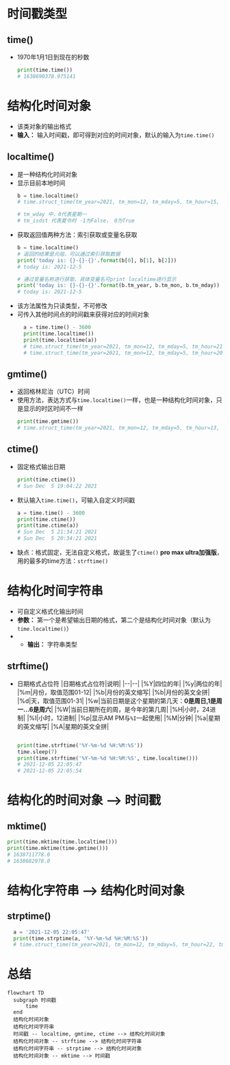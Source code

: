 # 时间戳类型
## time()
* 1970年1月1日到现在的秒数
  ```python
  print(time.time())
  # 1638690378.975141
  ```

# 结构化时间对象
* 该类对象的输出格式
* **输入：** 输入时间戳，即可得到对应的时间对象，默认的输入为`time.time()`

## localtime()
* 是一种结构化时间对象
* 显示目前本地时间
  ```python
  b = time.localtime()
  # time.struct_time(tm_year=2021, tm_mon=12, tm_mday=5, tm_hour=15, tm_min=49, tm_sec=44, tm_wday=6, tm_yday=339, tm_isdst=0)

  # tm_wday 中，0代表星期一
  # tm_isdst 代表夏令时 -1为False， 0为True
  ```
* 获取返回值两种方法：索引获取或变量名获取
  ```python
  b = time.localtime()
  # 返回的结果是元祖，可以通过索引获取数据
  print('today is: {}-{}-{}'.format(b[0], b[1], b[2]))
  # today is: 2021-12-5

  # 通过变量名称进行获取，具体变量名可print localtime进行显示
  print('today is: {}-{}-{}'.format(b.tm_year, b.tm_mon, b.tm_mday))
  # today is: 2021-12-5
  ```
* 该方法属性为只读类型，不可修改
* 可传入其他时间点的时间戳来获得对应的时间对象
  ```python
    a = time.time() - 3600
    print(time.localtime())
    print(time.localtime(a))
    # time.struct_time(tm_year=2021, tm_mon=12, tm_mday=5, tm_hour=21, tm_min=33, tm_sec=0, tm_wday=6, tm_yday=339, tm_isdst=0)
    # time.struct_time(tm_year=2021, tm_mon=12, tm_mday=5, tm_hour=20, tm_min=33, tm_sec=0, tm_wday=6, tm_yday=339, tm_isdst=0)
  ```

## gmtime()
* 返回格林尼治（UTC）时间
* 使用方法，表达方式与`time.localtime()`一样，也是一种结构化时间对象，只是显示的时区时间不一样
  ```python
  print(time.gmtime())
  # time.struct_time(tm_year=2021, tm_mon=12, tm_mday=5, tm_hour=13, tm_min=23, tm_sec=22, tm_wday=6, tm_yday=339, tm_isdst=0)
  ```

## ctime()
* 固定格式输出日期
  ```python
  print(time.ctime())
  # Sun Dec  5 19:04:22 2021
  ```
* 默认输入`time.time()`，可输入自定义时间戳
  ```python
  a = time.time() - 3600
  print(time.ctime())
  print(time.ctime(a))
  # Sun Dec  5 21:34:21 2021
  # Sun Dec  5 20:34:21 2021
  ```
* 缺点：格式固定，无法自定义格式，故诞生了`ctime()` **pro max ultra加强版**，用的最多的time方法：`strftime()`

# 结构化时间字符串
* 可自定义格式化输出时间
* **参数：** 第一个是希望输出日期的格式，第二个是结构化时间对象（默认为`time.localtime()`）
* * **输出：** 字符串类型

## strftime()
* 日期格式占位符
  |日期格式占位符|说明|
  |--|--|
  |%Y|四位的年|
  |%y|两位的年|
  |%m|月份，取值范围01-12|
  |%b|月份的英文缩写|
  |%b|月份的英文全拼|
  |%d|天，取值范围01-31|
  |%w|当前日期是这个星期的第几天：**0是周日,1是周一...6是周六**|
  |%W|当前日期所在的周，是今年的第几周|
  |%H|小时，24进制|
  |%I|小时，12进制|
  |%p|显示AM PM与`%I`一起使用|
  |%M|分钟|
  |%a|星期的英文缩写|
  |%A|星期的英文全拼|

  ```python

  print(time.strftime('%Y-%m-%d %H:%M:%S'))
  time.sleep(7)
  print(time.strftime('%Y-%m-%d %H:%M:%S', time.localtime()))
  # 2021-12-05 22:05:47
  # 2021-12-05 22:05:54
  ```

# 结构化的时间对象 --> 时间戳
## mktime()
  ```python
  print(time.mktime(time.localtime()))
  print(time.mktime(time.gmtime()))
  # 1638711778.0
  # 1638682978.0
  ```

# 结构化字符串 --> 结构化时间对象
## strptime()
  ```python
    a = '2021-12-05 22:05:47'
    print(time.strptime(a, '%Y-%m-%d %H:%M:%S'))
    # time.struct_time(tm_year=2021, tm_mon=12, tm_mday=5, tm_hour=22, tm_min=5, tm_sec=47, tm_wday=6, tm_yday=339, tm_isdst=-1)
  ```

# 总结
``` mermaid
flowchart TD
  subgraph 时间戳
      time
  end
  结构化时间对象
  结构化时间字符串
  时间戳 -- localtime, gmtime, ctime --> 结构化时间对象
  结构化时间对象 -- strftime --> 结构化时间字符串
  结构化时间字符串 -- strptime --> 结构化时间对象
  结构化时间对象 -- mktime --> 时间戳
```

